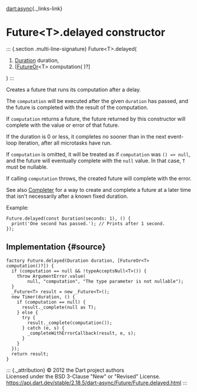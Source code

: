 [dart:async](../../dart-async/dart-async-library){._links-link}

Future\<T\>.delayed constructor
===============================

::: {.section .multi-line-signature}
Future\<T\>.delayed(

1.  [Duration](../../dart-core/duration-class) duration,
2.  \[[FutureOr](../futureor-class)\<T\> computation( )?\]

)
:::

Creates a future that runs its computation after a delay.

The `computation` will be executed after the given `duration` has
passed, and the future is completed with the result of the computation.

If `computation` returns a future, the future returned by this
constructor will complete with the value or error of that future.

If the duration is 0 or less, it completes no sooner than in the next
event-loop iteration, after all microtasks have run.

If `computation` is omitted, it will be treated as if `computation` was
`() => null`, and the future will eventually complete with the `null`
value. In that case, `T` must be nullable.

If calling `computation` throws, the created future will complete with
the error.

See also [Completer](../completer-class) for a way to create and
complete a future at a later time that isn\'t necessarily after a known
fixed duration.

Example:

``` {.language-dart data-language="dart"}
Future.delayed(const Duration(seconds: 1), () {
  print('One second has passed.'); // Prints after 1 second.
});
```

Implementation {#source}
--------------

``` {.language-dart data-language="dart"}
factory Future.delayed(Duration duration, [FutureOr<T> computation()?]) {
  if (computation == null && !typeAcceptsNull<T>()) {
    throw ArgumentError.value(
        null, "computation", "The type parameter is not nullable");
  }
  _Future<T> result = new _Future<T>();
  new Timer(duration, () {
    if (computation == null) {
      result._complete(null as T);
    } else {
      try {
        result._complete(computation());
      } catch (e, s) {
        _completeWithErrorCallback(result, e, s);
      }
    }
  });
  return result;
}
```

::: {._attribution}
© 2012 the Dart project authors\
Licensed under the BSD 3-Clause \"New\" or \"Revised\" License.\
<https://api.dart.dev/stable/2.18.5/dart-async/Future/Future.delayed.html>
:::

